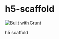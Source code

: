 # h5-scaffold
[![Built with Grunt](https://cdn.gruntjs.com/builtwith.png)](http://gruntjs.com/)

h5 scaffold
